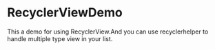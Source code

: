 RecyclerViewDemo
================

This a demo for using RecyclerView.And you can use recyclerhelper to handle multiple type view in your list.
